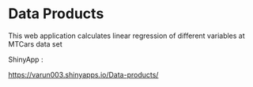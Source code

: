 # Data Products

This web application calculates linear regression of different variables at MTCars data set

ShinyApp :

https://varun003.shinyapps.io/Data-products/
